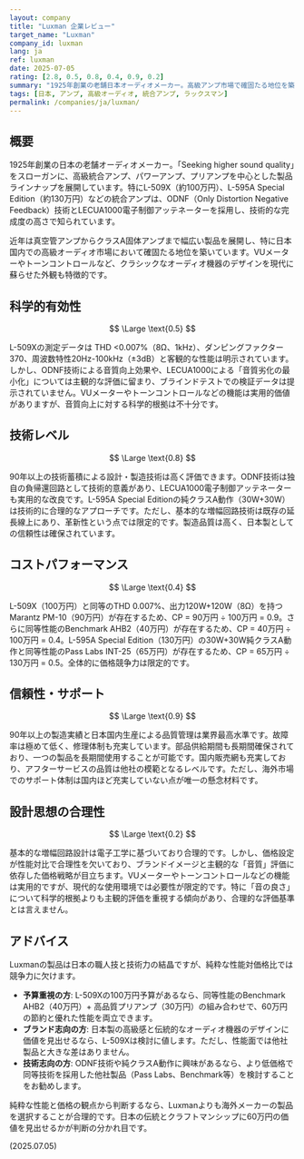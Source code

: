 ```yaml
---
layout: company
title: "Luxman 企業レビュー"
target_name: "Luxman"
company_id: luxman
lang: ja
ref: luxman
date: 2025-07-05
rating: [2.8, 0.5, 0.8, 0.4, 0.9, 0.2]
summary: "1925年創業の老舗日本オーディオメーカー。高級アンプ市場で確固たる地位を築いており、特にL-509XやL-595A Special Editionなどの統合アンプは技術的完成度が高い。しかし価格面では同等性能の製品が半額以下で存在し、コストパフォーマンスは劣位。また、主観的な「音質」論に依存する傾向があり、科学的根拠に基づく評価が不十分。品質と信頼性は高く評価されている。"
tags: [日本, アンプ, 高級オーディオ, 統合アンプ, ラックスマン]
permalink: /companies/ja/luxman/
---
```


## 概要

1925年創業の日本の老舗オーディオメーカー。「Seeking higher sound quality」をスローガンに、高級統合アンプ、パワーアンプ、プリアンプを中心とした製品ラインナップを展開しています。特にL-509X（約100万円）、L-595A Special Edition（約130万円）などの統合アンプは、ODNF（Only Distortion Negative Feedback）技術とLECUA1000電子制御アッテネーターを採用し、技術的な完成度の高さで知られています。

近年は真空管アンプからクラスA固体アンプまで幅広い製品を展開し、特に日本国内での高級オーディオ市場において確固たる地位を築いています。VUメーターやトーンコントロールなど、クラシックなオーディオ機器のデザインを現代に蘇らせた外観も特徴的です。

## 科学的有効性

$$ \Large \text{0.5} $$

L-509Xの測定データは THD <0.007%（8Ω、1kHz）、ダンピングファクター370、周波数特性20Hz-100kHz（±3dB）と客観的な性能は明示されています。しかし、ODNF技術による音質向上効果や、LECUA1000による「音質劣化の最小化」については主観的な評価に留まり、ブラインドテストでの検証データは提示されていません。VUメーターやトーンコントロールなどの機能は実用的価値がありますが、音質向上に対する科学的根拠は不十分です。

## 技術レベル

$$ \Large \text{0.8} $$

90年以上の技術蓄積による設計・製造技術は高く評価できます。ODNF技術は独自の負帰還回路として技術的意義があり、LECUA1000電子制御アッテネーターも実用的な改良です。L-595A Special Editionの純クラスA動作（30W+30W）は技術的に合理的なアプローチです。ただし、基本的な増幅回路技術は既存の延長線上にあり、革新性という点では限定的です。製造品質は高く、日本製としての信頼性は確保されています。

## コストパフォーマンス

$$ \Large \text{0.4} $$

L-509X（100万円）と同等のTHD 0.007%、出力120W+120W（8Ω）を持つMarantz PM-10（90万円）が存在するため、CP = 90万円 ÷ 100万円 = 0.9。さらに同等性能のBenchmark AHB2（40万円）が存在するため、CP = 40万円 ÷ 100万円 = 0.4。L-595A Special Edition（130万円）の30W+30W純クラスA動作と同等性能のPass Labs INT-25（65万円）が存在するため、CP = 65万円 ÷ 130万円 = 0.5。全体的に価格競争力は限定的です。

## 信頼性・サポート

$$ \Large \text{0.9} $$

90年以上の製造実績と日本国内生産による品質管理は業界最高水準です。故障率は極めて低く、修理体制も充実しています。部品供給期間も長期間確保されており、一つの製品を長期間使用することが可能です。国内販売網も充実しており、アフターサービスの品質は他社の模範となるレベルです。ただし、海外市場でのサポート体制は国内ほど充実していない点が唯一の懸念材料です。

## 設計思想の合理性

$$ \Large \text{0.2} $$

基本的な増幅回路設計は電子工学に基づいており合理的です。しかし、価格設定が性能対比で合理性を欠いており、ブランドイメージと主観的な「音質」評価に依存した価格戦略が目立ちます。VUメーターやトーンコントロールなどの機能は実用的ですが、現代的な使用環境では必要性が限定的です。特に「音の良さ」について科学的根拠よりも主観的評価を重視する傾向があり、合理的な評価基準とは言えません。

## アドバイス

Luxmanの製品は日本の職人技と技術力の結晶ですが、純粋な性能対価格比では競争力に欠けます。

- **予算重視の方**: L-509Xの100万円予算があるなら、同等性能のBenchmark AHB2（40万円）+ 高品質プリアンプ（30万円）の組み合わせで、60万円の節約と優れた性能を両立できます。
- **ブランド志向の方**: 日本製の高級感と伝統的なオーディオ機器のデザインに価値を見出せるなら、L-509Xは検討に値します。ただし、性能面では他社製品と大きな差はありません。
- **技術志向の方**: ODNF技術や純クラスA動作に興味があるなら、より低価格で同等技術を採用した他社製品（Pass Labs、Benchmark等）を検討することをお勧めします。

純粋な性能と価格の観点から判断するなら、Luxmanよりも海外メーカーの製品を選択することが合理的です。日本の伝統とクラフトマンシップに60万円の価値を見出せるかが判断の分かれ目です。

(2025.07.05)
